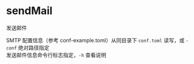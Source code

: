 # sendMail 

发送邮件

SMTP 配置信息（参考 conf-example.toml）从同目录下 `conf.toml` 读写，或 `-conf` 绝对路径指定  
发送邮件信息命令行标志指定，`-h` 查看说明
